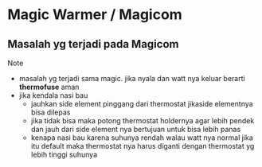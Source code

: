 # Magic Warmer / Magicom
## Masalah yg terjadi pada Magicom

> [!NOTE]
> - masalah yg terjadi sama magic. jika nyala dan watt nya keluar berarti **thermofuse** aman
> - jika kendala nasi bau
>   - jauhkan side element pinggang dari thermostat jikaside elementnya bisa dilepas
>   - jika tidak bisa maka potong thermostat holdernya agar lebih pendek dan jauh dari side element nya bertujuan untuk bisa lebih panas
>   - kenapa nasi bau karena suhunya rendah walau watt nya normal jika itu default maka thermostat nya harus diganti dengan thermostat yg lebih tinggi suhunya



